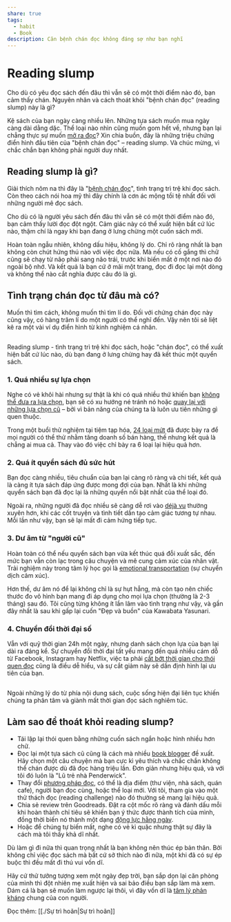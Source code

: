 ```yaml
---
share: true
tags:
  - habit
  - Book
description: Căn bệnh chán đọc không đáng sợ như bạn nghĩ
---
```


# Reading slump
Cho dù có yêu đọc sách đến đâu thì vẫn sẽ có một thời điểm nào đó, bạn cảm thấy chán. Nguyên nhân và cách thoát khỏi "bệnh chán đọc" (reading slump) này là gì?


Kệ sách của bạn ngày càng nhiều lên. Những tựa sách muốn mua ngày càng dài dằng dặc. Thể loại nào nhìn cũng muốn gom hết về, nhưng bạn lại chẳng thực sự muốn [mở ra đọc](https://vietcetera.com/vn/lam-sao-de-hinh-thanh-thoi-quen-doc-sach)? Xin chia buồn, đây là những triệu chứng điển hình đầu tiên của "bệnh chán đọc" – reading slump. Và chúc mừng, vì chắc chắn bạn không phải người duy nhất.

## Reading slump là gì?

Giải thích nôm na thì đây là "[bệnh chán đọc](https://www.urbandictionary.com/define.php?term=reading%20slump)", tình trạng trì trệ khi đọc sách. Còn theo cách nói hoa mỹ thì đây chính là cơn ác mộng tồi tệ nhất đối với những người mê đọc sách.

Cho dù có là người yêu sách đến đâu thì vẫn sẽ có một thời điểm nào đó, bạn cảm thấy lười đọc đột ngột. Cảm giác này có thể xuất hiện bất cứ lúc nào, thậm chí là ngay khi bạn đang ở lưng chừng một cuốn sách mới.

Hoàn toàn ngẫu nhiên, không dấu hiệu, không lý do. Chỉ rõ ràng nhất là bạn không còn chút hứng thú nào với việc đọc nữa. Mà nếu có cố gắng thì chữ cũng sẽ chạy từ não phải sang não trái, trước khi biến mất ở một nơi nào đó ngoài bộ nhớ. Và kết quả là bạn cứ ở mãi một trang, đọc đi đọc lại một dòng và không thể nào cắt nghĩa được câu đó là gì.

## Tình trạng chán đọc từ đâu mà có?

Muốn thì tìm cách, không muốn thì tìm lí do. Đối với chứng chán đọc này cũng vậy, có hàng trăm lí do một người có thể nghĩ đến. Vậy nên tôi sẽ liệt kê ra một vài ví dụ điển hình từ kinh nghiệm cá nhân.

![Reading slump 1](data:image/gif;base64,R0lGODlhAQABAAAAACH5BAEKAAEALAAAAAABAAEAAAICTAEAOw== "Reading slump - tình trạng trì trệ khi đọc sách hoặc chán đọc có thể xuất hiện bất cứ lúc nào dù bạn đang ở lưng chừng hay đã kết thúc một quyển sách")

Reading slump - tình trạng trì trệ khi đọc sách, hoặc "chán đọc", có thể xuất hiện bất cứ lúc nào, dù bạn đang ở lưng chừng hay đã kết thúc một quyển sách.

### 1. Quá nhiều sự lựa chọn

Nghe có vẻ khôi hài nhưng sự thật là khi có quá nhiều thứ khiến bạn [không thể đưa ra lựa chọn](https://vietcetera.com/vn/2-cam-bay-tam-ly-thuong-gap-va-cach-khac-phuc), bạn sẽ có xu hướng né tránh nó hoặc [quay lại với những lựa chọn cũ](https://vietcetera.com/vn/vi-sao-ta-xem-lai-phim-cu-ma-khong-bao-gio-chan) – bởi vì bản năng của chúng ta là luôn ưu tiên những gì quen thuộc.

Trong một buổi thử nghiệm tại tiệm tạp hóa, [24 loại mứt](https://www.businessinsider.com/why-too-much-choice-is-bad-2018-10) đã được bày ra để mọi người có thể thử nhằm tăng doanh số bán hàng, thế nhưng kết quả là chẳng ai mua cả. Thay vào đó việc chỉ bày ra 6 loại lại hiệu quả hơn.

### 2. Quá ít quyển sách đủ sức hút

Bạn đọc càng nhiều, tiêu chuẩn của bạn lại càng rõ ràng và chi tiết, kết quả là càng ít tựa sách đáp ứng được mong đợi của bạn. Nhất là khi những quyển sách bạn đã đọc lại là những quyển nổi bật nhất của thể loại đó.

Ngoài ra, những người đã đọc nhiều sẽ càng dễ rơi vào [déjà vu](https://vietcetera.com/vn/bo-nao-deja-vu-lay-nhung-canh-tuong-quen-thuoc-do-tu-dau) thường xuyên hơn, khi các cốt truyện và tình tiết dần tạo cảm giác tương tự nhau. Mỗi lần như vậy, bạn sẽ lại mất đi cảm hứng tiếp tục.

### 3. Dư âm từ "người cũ"

Hoàn toàn có thể nếu quyển sách bạn vừa kết thúc quá đỗi xuất sắc, đến mức bạn vẫn còn lạc trong câu chuyện và mê cung cảm xúc của nhân vật. Trải nghiệm này trong tâm lý học gọi là [emotional transportation](https://bookriot.com/psychology-of-a-book-hangover/) (sự chuyển dịch cảm xúc).

Hơn thế, dư âm nó để lại không chỉ là sự hụt hẫng, mà còn tạo nên chiếc thước đo vô hình bạn mang đi áp dụng cho mọi lựa chọn (thường là 2-3 tháng) sau đó. Tôi cũng từng không ít lần lâm vào tình trạng như vậy, và gần đây nhất là sau khi gấp lại cuốn "Đẹp và buồn" của Kawabata Yasunari.

### 4. Chuyển đổi thời đại số

Vẫn với quỹ thời gian 24h một ngày, nhưng danh sách chọn lựa của bạn lại dài ra đáng kể. Sự chuyển đổi thời đại tất yếu mang đến quá nhiều cám dỗ từ Facebook, Instagram hay Netflix, việc ta phải [cắt bớt thời gian cho thói quen đọc](https://vietcetera.com/vn/co-that-la-ta-qua-ban-ron-de-doc) cũng là điều dễ hiểu, và sự cắt giảm này sẽ dần định hình lại ưu tiên của bạn.

![Reading slump 2](data:image/gif;base64,R0lGODlhAQABAAAAACH5BAEKAAEALAAAAAABAAEAAAICTAEAOw== "Ngoài những lý do từ phía nội dung sách cuộc sống hiện đại liên tục khiến chúng ta phân tâm và giành mất thời gian đọc sách nghiêm túc")

Ngoài những lý do từ phía nội dung sách, cuộc sống hiện đại liên tục khiến chúng ta phân tâm và giành mất thời gian đọc sách nghiêm túc.

## Làm sao để thoát khỏi reading slump?

- Tái lập lại thói quen bằng những cuốn sách ngắn hoặc hình nhiều hơn chữ.
- Đọc lại một tựa sách cũ cũng là cách mà nhiều [book blogger](https://www.bustle.com/p/how-can-you-beat-a-book-slump-9-literary-professionals-share-their-tips-tricks-16172224) đề xuất. Hãy chọn một câu chuyện mà bạn cực kì yêu thích và chắc chắn không thể chán được dù đã đọc hàng triệu lần. Đơn giản nhưng hiệu quả, và với tôi đó luôn là "Lũ trẻ nhà Penderwick".
- Thay đổi [phương pháp đọc](https://www.penguin.co.uk/articles/2019/jul/how-to-get-out-of-a-reading-slump.html), có thể là địa điểm (thư viện, nhà sách, quán cafe), người bạn đọc cùng, hoặc thể loại mới. Với tôi, tham gia vào một thử thách đọc (reading challenge) nào đó thường sẽ mang lại hiệu quả.
- Chia sẻ review trên Goodreads. Đặt ra cột mốc rõ ràng và đánh dấu mỗi khi hoàn thành chỉ tiêu sẽ khiến bạn ý thức được thành tích của mình, đồng thời biến nó thành một dạng [động lực hằng ngày](https://vietcetera.com/vn/dung-tim-them-dong-luc-nua-dieu-ban-can-la-xay-dung-thoi-quen).
- Hoặc để chúng tự biến mất, nghe có vẻ kì quặc nhưng thật sự đây là cách mà tôi thấy khả dĩ nhất.

Dù làm gì đi nữa thì quan trọng nhất là bạn không nên thúc ép bản thân. Bởi không chỉ việc đọc sách mà bất cứ sở thích nào đi nữa, một khi đã có sự ép buộc thì đều mất đi thú vui vốn dĩ.

Hãy cứ thử tưởng tượng xem một ngày đẹp trời, bạn sắp dọn lại căn phòng của mình thì đột nhiên mẹ xuất hiện và sai bảo điều bạn sắp làm mà xem. Dám cá là bạn sẽ muốn làm ngược lại thôi, vì đây vốn dĩ là [tâm lý phản kháng](https://vietcetera.com/vn/vi-sao-ta-khong-thich-nguoi-khac-bao-minh-phai-lam-gi) chung của con người.

Đọc thêm: [[./Sự trì hoãn|Sự trì hoãn]]